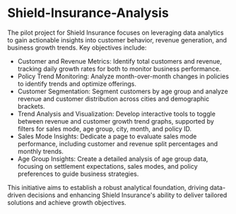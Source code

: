 # Shield-Insurance-Analysis

The pilot project for Shield Insurance focuses on leveraging data analytics to gain actionable insights into customer behavior, revenue generation, and business growth trends. Key objectives include:

- Customer and Revenue Metrics: Identify total customers and revenue, tracking daily growth rates for both to monitor business performance.
- Policy Trend Monitoring: Analyze month-over-month changes in policies to identify trends and optimize offerings.
- Customer Segmentation: Segment customers by age group and analyze revenue and customer distribution across cities and demographic brackets.
- Trend Analysis and Visualization: Develop interactive tools to toggle between revenue and customer growth trend graphs, supported by filters for sales mode, age group, city, month, and policy ID.
- Sales Mode Insights: Dedicate a page to evaluate sales mode performance, including customer and revenue split percentages and monthly trends.
- Age Group Insights: Create a detailed analysis of age group data, focusing on settlement expectations, sales modes, and policy preferences to guide business strategies.

This initiative aims to establish a robust analytical foundation, driving data-driven decisions and enhancing Shield Insurance's ability to deliver tailored solutions and achieve growth objectives.

